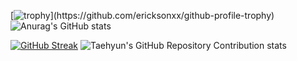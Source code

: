 [![trophy](https://github-profile-trophy.vercel.app/?username=ericksonxx&rank=-?)](https://github.com/ericksonxx/github-profile-trophy)
![Anurag's GitHub stats](https://github-readme-stats.vercel.app/api?username=ericksonxx&show_icons=true&theme=transparent)

[![GitHub Streak](https://streak-stats.demolab.com/?user=ericksonxx&theme=dark)](https://git.io/streak-stats)
![Taehyun's GitHub Repository Contribution stats](https://github-contributor-stats.vercel.app/api?username=ericksonxx&combine_all_yearly_contributions=true)
